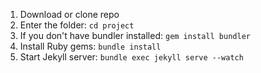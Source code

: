 1. Download or clone repo 
2. Enter the folder: `cd project`
3. If you don't have bundler installed: `gem install bundler`
3. Install Ruby gems: `bundle install`
4. Start Jekyll server: `bundle exec jekyll serve --watch`
